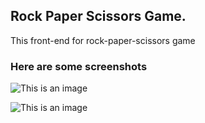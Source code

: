 ## Rock Paper Scissors Game.

This front-end for rock-paper-scissors game

### Here are some screenshots

![This is an image](/client/src/assets/demo-2.png)

![This is an image](/client/src/assets/demo-1.png)
